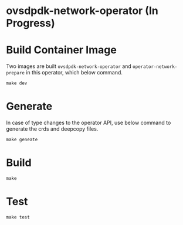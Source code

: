 ovsdpdk-network-operator (In Progress)
=======================

# Build Container Image
Two images are built `ovsdpdk-network-operator` and `operator-network-prepare`
in this operator, which below command.

```
make dev
```

# Generate
In case of type changes to the operator API, use below command to generate the
crds and deepcopy files.

```
make geneate
```

# Build
```
make
```

# Test
```
make test
```

